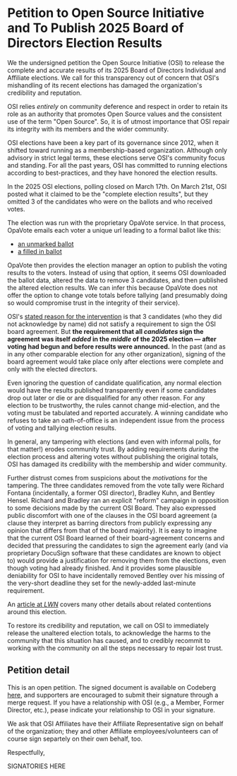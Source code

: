 Petition to Open Source Initiative and To Publish 2025 Board of Directors Election Results
================================================================

We the undersigned petition the Open Source Initiative (OSI) to release
the complete and accurate results of its 2025 Board of Directors
Individual and Affiliate elections.
We call for this transparency out of concern that OSI's mishandling of its recent elections
has damaged the organization's credibility and reputation.

OSI relies *entirely* on community deference and respect in order to retain its role
as an authority that promotes Open Source values and the consistent use of the term "Open Source".
So, it is of utmost importance that OSI repair its integrity with its members and the wider community.

OSI elections have been a key part of its governance since 2012,
when it shifted toward running as a membership-based organization.
Although only advisory in strict legal terms, these elections serve OSI's community focus and standing.
For all the past years, OSI has committed to running elections according to best-practices,
and they have honored the election results.

In the 2025 OSI elections, polling closed on March 17th.
On March 21st, OSI posted what it claimed to be the "complete election results",
but they omitted 3 of the candidates who were on the ballots and who received votes.

The election was run with the proprietary OpaVote service.
In that process, OpaVote emails each voter a unique url leading to a formal ballot like this:

- [an unmarked ballot](https://codeberg.org/OSI-Concerns/election-results-2025/src/branch/main/osi-2025-unmarked-ballot-example.png)
- [a filled in ballot](https://codeberg.org/OSI-Concerns/election-results-2025/src/branch/main/osi-2025-marked-ballot-example.png)

OpaVote then provides the election manager an option to publish the voting results to the voters.
Instead of using that option, it seems OSI downloaded the ballot data,
altered the data to remove 3 candidates, and then published the altered election results.
We can infer this because OpaVote does not offer the option to change vote totals before tallying
(and presumably doing so would compromise trust in the integrity of their service).

OSI's [stated reason for the intervention](https://opensource.org/blog/announcing-the-new-directors-of-osi-board)
is that 3 candidates (who they did not acknowledge by name) did not satisfy a requirement to sign the OSI board agreement.
But **the requirement that all *candidates* sign the agreement was itself *added* in the *middle* of the 2025
election — after voting had begun and before results were announced.**
In the past (and as in any other comparable election for any other organization),
signing of the board agreement would take place only after elections were complete and only with the elected directors.

Even ignoring the question of candidate qualification, any normal election would have the results published transparently
even if some candidates drop out later or die or are disqualified for any other reason.
For any election to be trustworthy, the rules cannot change mid-election, and the voting must be tabulated and reported accurately.
A winning candidate who refuses to take an oath-of-office is an independent issue from the process of voting and tallying election results.

In general, any tampering with elections (and even with informal polls, for that matter!) erodes community trust.
By adding requirements *during* the election process and altering votes without publishing the original totals,
OSI has damaged its credibility with the membership and wider community.

Further distrust comes from suspicions about the *motivations* for the tampering.
The three candidates removed from the vote tally were Richard Fontana (incidentally, a former OSI director),
Bradley Kuhn, and Bentley Hensel.
Richard and Bradley ran an explicit "reform" campaign in opposition to some decisions made by the current OSI Board.
They also expressed public discomfort with one of the clauses in the OSI board agreement
(a clause they interpret as barring directors from publicly expressing any opinion that differs from that of the board majority).
It is easy to imagine that the current OSI Board learned of their board-agreement concerns and decided that
pressuring the candidates to sign the agreement early
(and via proprietary DocuSign software that these candidates are known to object to)
would provide a justification for removing them from the elections, even though voting had already finished.
And it provides some plausible deniability for OSI to have incidentally removed Bentley over his missing of
the very-short deadline they set for the newly-added last-minute requirement.

An [article at *LWN*](https://lwn.net/SubscriberLink/1014603/ac0cfc0a74755501/)
covers many other details about related contentions around this election.

To restore its credibility and reputation, we call on OSI to immediately release the unaltered
election totals, to acknowledge the harms to the community that this situation has caused,
and to credibly recommit to working with the community on all the steps necessary to repair lost trust.



Petition detail
----------------

This is an open petition. The signed document is available on Codeberg
[here](https://codeberg.org/OSI-Concerns/election-results-2025), and
supporters are encouraged to submit their signature through a merge
request. If you have a relationship with OSI (e.g., a Member, Former
Director, etc.), pease indicate your relationship to OSI in your
signature.

We ask that OSI Affiliates have their Affiliate Representative sign on behalf
of the organization; they and other Affiliate employees/volunteers can of
course sign separtely on their own behalf, too.

Respectfully,

SIGNATORIES HERE
